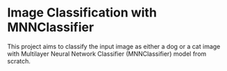 # Image Classification with MNNClassifier

This project aims to classify the input image as either a dog or a cat image with Multilayer Neural Network Classifier (MNNClassifier) model from scratch.